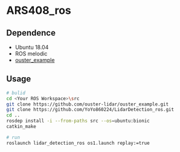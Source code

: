 # ARS408_ros

## Dependence
* Ubuntu 18.04
* ROS melodic
* [ouster_example](https://github.com/ouster-lidar/ouster_example)

## Usage
```bash
# bulid
cd <Your ROS Workspace>\src
git clone https://github.com/ouster-lidar/ouster_example.git
git clone https://github.com/YoYo860224/LidarDetection_ros.git
cd ..
rosdep install -i --from-paths src --os=ubuntu:bionic
catkin_make

# run
roslaunch lidar_detection_ros os1.launch replay:=true
```